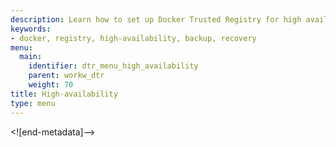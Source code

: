 ```yaml
---
description: Learn how to set up Docker Trusted Registry for high availability.
keywords:
- docker, registry, high-availability, backup, recovery
menu:
  main:
    identifier: dtr_menu_high_availability
    parent: workw_dtr
    weight: 70
title: High-availability
type: menu
---
```


<![end-metadata]-->
